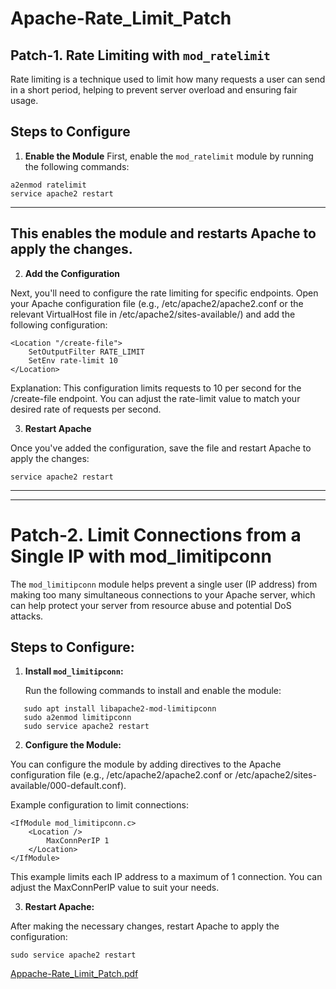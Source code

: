 # Apache-Rate_Limit_Patch


## Patch-1. Rate Limiting with `mod_ratelimit`

Rate limiting is a technique used to limit how many requests a user can send in a short period, helping to prevent server overload and ensuring fair usage.

## Steps to Configure

1. **Enable the Module**
First, enable the `mod_ratelimit` module by running the following commands:

```
a2enmod ratelimit
service apache2 restart
```
---
This enables the module and restarts Apache to apply the changes.
---

2. **Add the Configuration**

Next, you'll need to configure the rate limiting for specific endpoints. Open your Apache configuration file (e.g., /etc/apache2/apache2.conf or the relevant VirtualHost file in /etc/apache2/sites-available/) and add the following configuration:

```
<Location "/create-file">
    SetOutputFilter RATE_LIMIT
    SetEnv rate-limit 10
</Location>
```

Explanation:
This configuration limits requests to 10 per second for the /create-file endpoint.
You can adjust the rate-limit value to match your desired rate of requests per second.

3. **Restart Apache**

Once you've added the configuration, save the file and restart Apache to apply the changes:
```
service apache2 restart
```

---
---

# Patch-2. Limit Connections from a Single IP with mod_limitipconn

The `mod_limitipconn` module helps prevent a single user (IP address) from making too many simultaneous connections to your Apache server, which can help protect your server from resource abuse and potential DoS attacks.

## Steps to Configure:

1. **Install `mod_limitipconn`:**

   Run the following commands to install and enable the module:

```
   sudo apt install libapache2-mod-limitipconn
   sudo a2enmod limitipconn
   sudo service apache2 restart
```

2. **Configure the Module:**

You can configure the module by adding directives to the Apache configuration file (e.g., /etc/apache2/apache2.conf or /etc/apache2/sites-available/000-default.conf).

Example configuration to limit connections:

```
<IfModule mod_limitipconn.c>
    <Location />
        MaxConnPerIP 1
    </Location>
</IfModule>
```

This example limits each IP address to a maximum of 1 connection.
You can adjust the MaxConnPerIP value to suit your needs.

3. **Restart Apache:**

After making the necessary changes, restart Apache to apply the configuration:
```
sudo service apache2 restart
```



[Appache-Rate_Limit_Patch.pdf](https://github.com/user-attachments/files/17804211/Appache-Rate_Limit_Patch.pdf)
